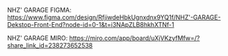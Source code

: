 NHZ' GARAGE FIGMA:
https://www.figma.com/design/RfjiwdeHbkUgnxdnx9YQ1f/NHZ'-GARAGE-Dekstop-Front-End?node-id=0-1&t=i3NApZLB8hkhXTNf-1


NHZ' GARAGE MIRO: 
https://miro.com/app/board/uXjVKzyfMfw=/?share_link_id=238273652538
